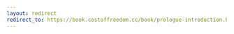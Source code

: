 ```yaml
---
layout: redirect
redirect_to: https://book.costoffreedom.cc/book/prologue-introduction.html
---
```

